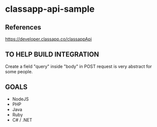 # classapp-api-sample

## References
https://developer.classapp.co/classappApi

## TO HELP BUILD INTEGRATION
Create a field "query" inside "body" in POST request is very abstract for some people.

## GOALS
- NodeJS
- PHP
- Java
- Ruby
- C# / .NET
